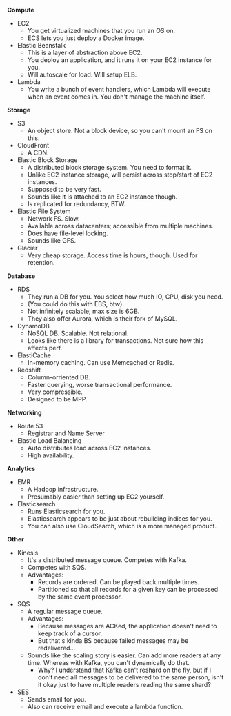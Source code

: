 **Compute**

* EC2
    * You get virtualized machines that you run an OS on.
    * ECS lets you just deploy a Docker image.
* Elastic Beanstalk
    * This is a layer of abstraction above EC2.
    * You deploy an application, and it runs it on your EC2 instance
      for you.
    * Will autoscale for load. Will setup ELB.
* Lambda
    * You write a bunch of event handlers, which Lambda will execute
      when an event comes in. You don't manage the machine itself.

**Storage**

* S3
    * An object store. Not a block device, so you can't mount an FS on
      this.
* CloudFront
    * A CDN.
* Elastic Block Storage
    * A distributed block storage system. You need to format it.
    * Unlike EC2 instance storage, will persist across stop/start of
      EC2 instances.
    * Supposed to be very fast.
    * Sounds like it is attached to an EC2 instance though.
    * Is replicated for redundancy, BTW.
* Elastic File System
    * Network FS. Slow.
    * Available across datacenters; accessible from multiple machines.
    * Does have file-level locking.
    * Sounds like GFS.
* Glacier
    * Very cheap storage. Access time is hours, though. Used for
      retention.

**Database**

* RDS
    * They run a DB for you. You select how much IO, CPU, disk you
      need.
    * (You could do this with EBS, btw).
    * Not infinitely scalable; max size is 6GB.
    * They also offer Aurora, which is their fork of MySQL.
* DynamoDB
    * NoSQL DB. Scalable. Not relational.
    * Looks like there is a library for transactions. Not sure how
      this affects perf.
* ElastiCache
    * In-memory caching. Can use Memcached or Redis.
* Redshift
    * Column-orriented DB.
    * Faster querying, worse transactional performance.
    * Very compressible.
    * Designed to be MPP.

**Networking**

* Route 53
    * Registrar and Name Server
* Elastic Load Balancing
    * Auto distributes load across EC2 instances.
    * High availability.

**Analytics**

* EMR
    * A Hadoop infrastructure.
    * Presumably easier than setting up EC2 yourself.
* Elasticsearch
    * Runs Elasticsearch for you.
    * Elasticsearch appears to be just about rebuilding indices for
      you.
    * You can also use CloudSearch, which is a more managed product.

**Other**

* Kinesis
    * It's a distributed message queue. Competes with Kafka.
    * Competes with SQS.
    * Advantages:
        * Records are ordered. Can be played back multiple times.
        * Partitioned so that all records for a given key can be
          processed by the same event processor.
* SQS
    * A regular message queue.
    * Advantages:
        * Because messages are ACKed, the application doesn't need to
          keep track of a cursor.
        * But that's kinda BS because failed messages may be
          redelivered...
    * Sounds like the scaling story is easier. Can add more readers at
      any time. Whereas with Kafka, you can't dynamically do that.
        * Why? I understand that Kafka can't reshard on the fly, but
          if I don't need all messages to be delivered to the same
          person, isn't it okay just to have multiple readers reading
          the same shard?
* SES
    * Sends email for you.
    * Also can receive email and execute a lambda function.
